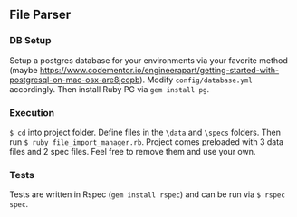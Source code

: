 ## File Parser

### DB Setup
Setup a postgres database for your environments via your favorite method (maybe https://www.codementor.io/engineerapart/getting-started-with-postgresql-on-mac-osx-are8jcopb).
Modify `config/database.yml` accordingly.
Then install Ruby PG via `gem install pg`.

### Execution
`$ cd` into project folder. Define files in the `\data` and `\specs` folders.
Then run `$ ruby file_import_manager.rb`. Project comes preloaded with 3 data
files and 2 spec files. Feel free to remove them and use your own.

### Tests
Tests are written in Rspec (`gem install rspec`) and can be run via `$ rspec spec`.
